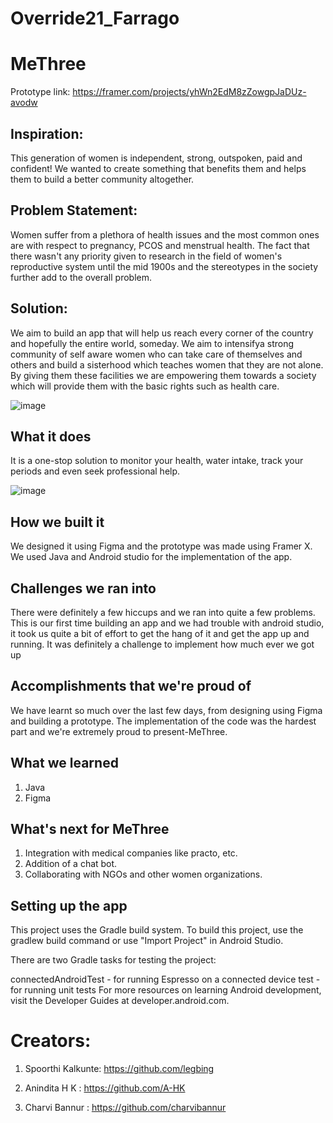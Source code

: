 # Override21_Farrago
# MeThree 

Prototype link: https://framer.com/projects/yhWn2EdM8zZowgpJaDUz-avodw

## Inspiration: 
This generation of women is independent, strong, outspoken, paid and confident! We wanted to create something that benefits them and helps them to build a better community altogether.

## Problem Statement: 
Women suffer from a plethora of health issues and the most common ones are with respect to pregnancy, PCOS and menstrual health. The fact that there wasn't any priority given to research in the field of women's reproductive system until the mid 1900s and the stereotypes in the society further add to the overall problem.

## Solution:
We aim to build an app that will help us reach every corner of the country and hopefully the entire world, someday. We aim to intensifya strong community of self aware women who can take care of themselves and others and build a sisterhood which teaches women that they are not alone. By giving them these facilities we are empowering them towards a society which will provide them with the basic rights such as health care.

![image](https://user-images.githubusercontent.com/77164319/131868401-be38cc90-6878-4541-a634-01496ef285db.png)

## What it does
It is a one-stop solution to monitor your health, water intake, track your periods and even seek professional help. 

![image](https://user-images.githubusercontent.com/77164319/131868510-82a5cafc-2baf-4f53-b027-f7141946c22a.png)


## How we built it
We designed it using Figma and the prototype was made using Framer X. We used Java and Android studio for the implementation of the app.

## Challenges we ran into
There were definitely a few hiccups and we ran into quite a few problems. This is our first time building an app and we had trouble with android studio, it took us quite a bit of effort to get the hang of it and get the app up and running. It was definitely a challenge to implement how much ever we got up

## Accomplishments that we're proud of
We have learnt so much over the last few days, from designing using Figma and building a prototype. The implementation of the code was the hardest part and we're extremely proud to present-MeThree.

## What we learned
1. Java
2. Figma
## What's next for MeThree
1. Integration with medical companies like practo, etc.
2. Addition of a chat bot.
3. Collaborating with NGOs and other women organizations.

## Setting up the app
This project uses the Gradle build system. To build this project, use the gradlew build command or use "Import Project" in Android Studio.

There are two Gradle tasks for testing the project:

connectedAndroidTest - for running Espresso on a connected device
test - for running unit tests
For more resources on learning Android development, visit the Developer Guides at developer.android.com.

# Creators:
1. Spoorthi Kalkunte: https://github.com/legbing

2. Anindita H K : https://github.com/A-HK

3. Charvi Bannur : https://github.com/charvibannur
